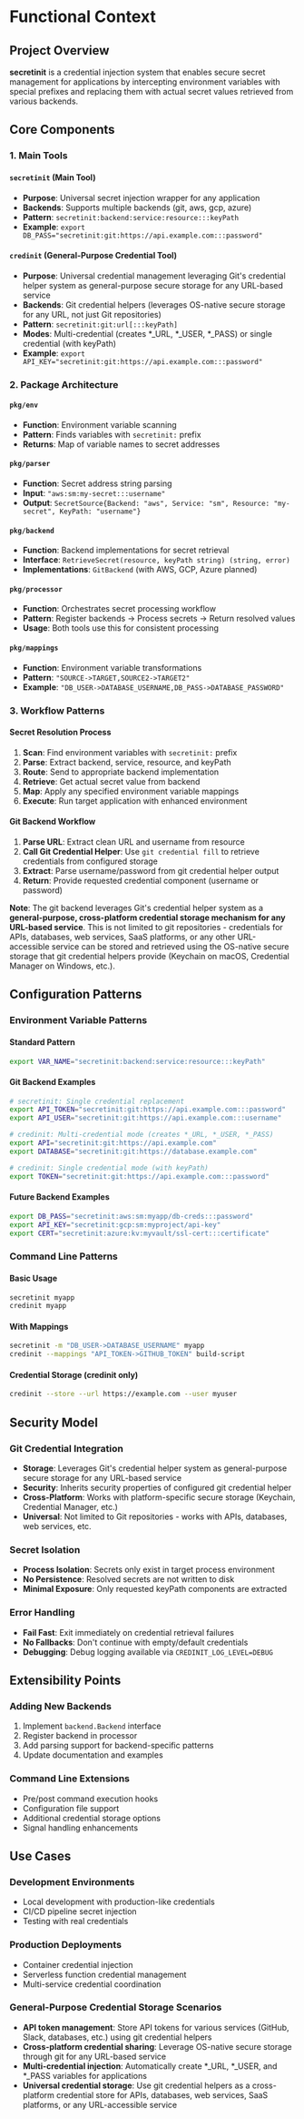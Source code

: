 # Functional Context

## Project Overview

**secretinit** is a credential injection system that enables secure secret management for applications by intercepting environment variables with special prefixes and replacing them with actual secret values retrieved from various backends.

## Core Components

### 1. Main Tools

#### `secretinit` (Main Tool)
- **Purpose**: Universal secret injection wrapper for any application
- **Backends**: Supports multiple backends (git, aws, gcp, azure)
- **Pattern**: `secretinit:backend:service:resource:::keyPath`
- **Example**: `export DB_PASS="secretinit:git:https://api.example.com:::password"`

#### `credinit` (General-Purpose Credential Tool)
- **Purpose**: Universal credential management leveraging Git's credential helper system as general-purpose secure storage for any URL-based service
- **Backends**: Git credential helpers (leverages OS-native secure storage for any URL, not just Git repositories)
- **Pattern**: `secretinit:git:url[:::keyPath]`
- **Modes**: Multi-credential (creates *_URL, *_USER, *_PASS) or single credential (with keyPath)
- **Example**: `export API_KEY="secretinit:git:https://api.example.com:::password"`

### 2. Package Architecture

#### `pkg/env`
- **Function**: Environment variable scanning
- **Pattern**: Finds variables with `secretinit:` prefix
- **Returns**: Map of variable names to secret addresses

#### `pkg/parser`
- **Function**: Secret address string parsing
- **Input**: `"aws:sm:my-secret:::username"`
- **Output**: `SecretSource{Backend: "aws", Service: "sm", Resource: "my-secret", KeyPath: "username"}`

#### `pkg/backend`
- **Function**: Backend implementations for secret retrieval
- **Interface**: `RetrieveSecret(resource, keyPath string) (string, error)`
- **Implementations**: `GitBackend` (with AWS, GCP, Azure planned)

#### `pkg/processor`
- **Function**: Orchestrates secret processing workflow
- **Pattern**: Register backends → Process secrets → Return resolved values
- **Usage**: Both tools use this for consistent processing

#### `pkg/mappings`
- **Function**: Environment variable transformations
- **Pattern**: `"SOURCE->TARGET,SOURCE2->TARGET2"`
- **Example**: `"DB_USER->DATABASE_USERNAME,DB_PASS->DATABASE_PASSWORD"`

### 3. Workflow Patterns

#### Secret Resolution Process
1. **Scan**: Find environment variables with `secretinit:` prefix
2. **Parse**: Extract backend, service, resource, and keyPath
3. **Route**: Send to appropriate backend implementation
4. **Retrieve**: Get actual secret value from backend
5. **Map**: Apply any specified environment variable mappings
6. **Execute**: Run target application with enhanced environment

#### Git Backend Workflow
1. **Parse URL**: Extract clean URL and username from resource
2. **Call Git Credential Helper**: Use `git credential fill` to retrieve credentials from configured storage
3. **Extract**: Parse username/password from git credential helper output
4. **Return**: Provide requested credential component (username or password)

**Note**: The git backend leverages Git's credential helper system as a **general-purpose, cross-platform credential storage mechanism for any URL-based service**. This is not limited to git repositories - credentials for APIs, databases, web services, SaaS platforms, or any other URL-accessible service can be stored and retrieved using the OS-native secure storage that git credential helpers provide (Keychain on macOS, Credential Manager on Windows, etc.).

## Configuration Patterns

### Environment Variable Patterns

#### Standard Pattern
```bash
export VAR_NAME="secretinit:backend:service:resource:::keyPath"
```

#### Git Backend Examples
```bash
# secretinit: Single credential replacement
export API_TOKEN="secretinit:git:https://api.example.com:::password"
export API_USER="secretinit:git:https://api.example.com:::username"

# credinit: Multi-credential mode (creates *_URL, *_USER, *_PASS)
export API="secretinit:git:https://api.example.com"
export DATABASE="secretinit:git:https://database.example.com"

# credinit: Single credential mode (with keyPath)
export TOKEN="secretinit:git:https://api.example.com:::password"
```

#### Future Backend Examples
```bash
export DB_PASS="secretinit:aws:sm:myapp/db-creds:::password"
export API_KEY="secretinit:gcp:sm:myproject/api-key"
export CERT="secretinit:azure:kv:myvault/ssl-cert:::certificate"
```

### Command Line Patterns

#### Basic Usage
```bash
secretinit myapp
credinit myapp
```

#### With Mappings
```bash
secretinit -m "DB_USER->DATABASE_USERNAME" myapp
credinit --mappings "API_TOKEN->GITHUB_TOKEN" build-script
```

#### Credential Storage (credinit only)
```bash
credinit --store --url https://example.com --user myuser
```

## Security Model

### Git Credential Integration
- **Storage**: Leverages Git's credential helper system as general-purpose secure storage for any URL-based service
- **Security**: Inherits security properties of configured git credential helper
- **Cross-Platform**: Works with platform-specific secure storage (Keychain, Credential Manager, etc.)
- **Universal**: Not limited to Git repositories - works with APIs, databases, web services, etc.

### Secret Isolation
- **Process Isolation**: Secrets only exist in target process environment
- **No Persistence**: Resolved secrets are not written to disk
- **Minimal Exposure**: Only requested keyPath components are extracted

### Error Handling
- **Fail Fast**: Exit immediately on credential retrieval failures
- **No Fallbacks**: Don't continue with empty/default credentials
- **Debugging**: Debug logging available via `CREDINIT_LOG_LEVEL=DEBUG`

## Extensibility Points

### Adding New Backends
1. Implement `backend.Backend` interface
2. Register backend in processor
3. Add parsing support for backend-specific patterns
4. Update documentation and examples

### Command Line Extensions
- Pre/post command execution hooks
- Configuration file support
- Additional credential storage options
- Signal handling enhancements

## Use Cases

### Development Environments
- Local development with production-like credentials
- CI/CD pipeline secret injection
- Testing with real credentials

### Production Deployments
- Container credential injection
- Serverless function credential management
- Multi-service credential coordination

### General-Purpose Credential Storage Scenarios
- **API token management**: Store API tokens for various services (GitHub, Slack, databases, etc.) using git credential helpers
- **Cross-platform credential sharing**: Leverage OS-native secure storage through git for any URL-based service
- **Multi-credential injection**: Automatically create *_URL, *_USER, and *_PASS variables for applications
- **Universal credential storage**: Use git credential helpers as a cross-platform credential store for APIs, databases, web services, SaaS platforms, or any URL-accessible service
